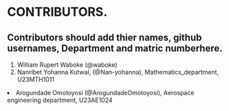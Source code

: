 # CONTRIBUTORS.
## Contributors should add thier names, github usernames, Department and matric numberhere.
<ol>
<li>William Rupert Waboke (@waboke)
<li>Nanribet Yohanna Kutwal, (@Nan-yohanna), Mathematics_department, U23MTH1011</li>
</ol>
<li>Arogundade Omotoyosi (@ArogundadeOmotoyosi), Aerospace engineering department, U23AE1024</li>
